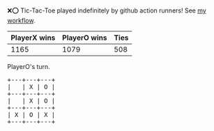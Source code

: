 :x::o: Tic-Tac-Toe played indefinitely by github action runners! See [my workflow](.github/workflows/play.yaml).

|PlayerX wins|PlayerO wins|Ties|
|-|-|-|
|1165|1079|508|

PlayerO's turn.

<pre>
+---+---+---+
|   | X | O |
+---+---+---+
|   | X | O |
+---+---+---+
| X | O | X |
+---+---+---+
</pre>